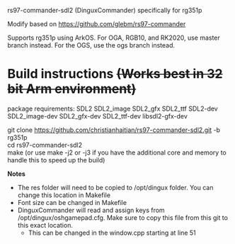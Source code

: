 rs97-commander-sdl2 (DinguxCommander) specifically for rg351p

Modify based on https://github.com/glebm/rs97-commander

Supports rg351p using ArkOS.  For OGA, RGB10, and RK2020, use master branch instead.  For the OGS, use the ogs branch instead.

Build instructions ~~(Works best in 32 bit Arm environment)~~
==================

package requirements: SDL2 SDL2_image SDL2_gfx SDL2_ttf SDL2-dev SDL2_image-dev SDL2_gfx-dev SDL2_ttf-dev libsdl2-gfx-dev

git clone https://github.com/christianhaitian/rs97-commander-sdl2.git -b rg351p \
cd rs97-commander-sdl2 \
make (or use make -j2 or -j3 if you have the additional core and memory to handle this to speed up the build)

**Notes** 
- The res folder will need to be copied to /opt/dingux folder.  You can change this location in Makefile
- Font size can be changed in Makefile
- DinguxCommander will read and assign keys from /opt/dingux/oshgamepad.cfg.  Make sure to copy this file from this git to this exact location.
  - This can be changed in the window.cpp starting at line 51
